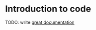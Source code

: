 # Introduction to code

TODO: write [great documentation](http://jacobian.org/writing/great-documentation/what-to-write/)
